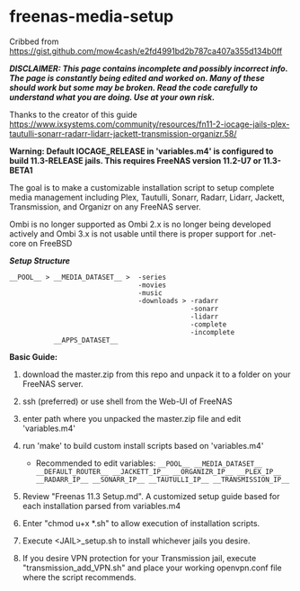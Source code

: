 # freenas-media-setup
Cribbed from https://gist.github.com/mow4cash/e2fd4991bd2b787ca407a355d134b0ff

***DISCLAIMER: This page contains incomplete and possibly incorrect info. The page is constantly being edited and worked on. Many of these should work but some may be broken. Read the code carefully to understand what you are doing.  Use at your own risk.***

Thanks to the creator of this guide https://www.ixsystems.com/community/resources/fn11-2-iocage-jails-plex-tautulli-sonarr-radarr-lidarr-jackett-transmission-organizr.58/

**Warning: Default __IOCAGE_RELEASE__ in 'variables.m4' is configured to build 11.3-RELEASE jails.  This requires FreeNAS version 11.2-U7 or 11.3-BETA1**

The goal is to make a customizable installation script to setup complete media management including Plex, Tautulli, Sonarr, Radarr, Lidarr, Jackett, Transmission, and Organizr on any FreeNAS server.

Ombi is no longer supported as Ombi 2.x is no longer being developed actively and Ombi 3.x is not usable until there is proper support for .net-core on FreeBSD

***Setup Structure***
```
__POOL__ > __MEDIA_DATASET__ >  -series
                                -movies
                                -music
                                -downloads > -radarr
                                             -sonarr
                                             -lidarr
                                             -complete
                                             -incomplete
           __APPS_DATASET__                                  
```




**Basic Guide:**
1) download the master.zip from this repo and unpack it to a folder on your FreeNAS server.
2) ssh (preferred) or use shell from the Web-UI of FreeNAS
3) enter path where you unpacked the master.zip file and edit 'variables.m4'
4) run 'make' to build custom install scripts based on 'variables.m4'
    * Recommended to edit variables: ```__POOL__
                                     __MEDIA_DATASET__
                                     __DEFAULT_ROUTER__
                                     __JACKETT_IP__
                                     __ORGANIZR_IP__
                                     __PLEX_IP__
                                     __RADARR_IP__
                                     __SONARR_IP__
                                     __TAUTULLI_IP__
                                     __TRANSMISSION_IP__```
                                          
5) Review "Freenas 11.3 Setup.md".  A customized setup guide based for each installation parsed from variables.m4
6) Enter "chmod u+x *.sh" to allow execution of installation scripts.
7) Execute \<JAIL\>_setup.sh to install whichever jails you desire.
8) If you desire VPN protection for your Transmission jail, execute "transmission_add_VPN.sh" and place your working openvpn.conf file where the script recommends.
